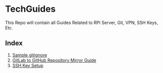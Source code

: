 # TechGuides
This Repo will contain all Guides Related to RPi Server, Git, VPN, SSH Keys, Etc.

## Index
1. [Sample gitignore](./Sample-gitignore/)
2. [GitLab to GitHub Repository Mirror Guide](./git-mirror-setup.md)
3. [SSH Key Setup](./ssh-setup.md)